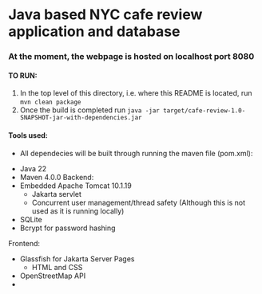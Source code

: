 # Java based NYC cafe review application and database
### At the moment, the webpage is hosted on localhost port 8080
#### TO RUN: 
1. In the top level of this directory, i.e. where this README is located, run ```mvn clean package```
2. Once the build is completed run ```java -jar target/cafe-review-1.0-SNAPSHOT-jar-with-dependencies.jar```

#### Tools used: 
* All dependecies will be built through running the maven file (pom.xml): 
- Java 22
- Maven 4.0.0
Backend: 
- Embedded Apache Tomcat 10.1.19
    - Jakarta servlet
    - Concurrent user management/thread safety (Although this is not used as it is running locally)
- SQLite
- Bcrypt for password hashing

Frontend: 
- Glassfish for Jakarta Server Pages
    - HTML and CSS 
- OpenStreetMap API 
-
